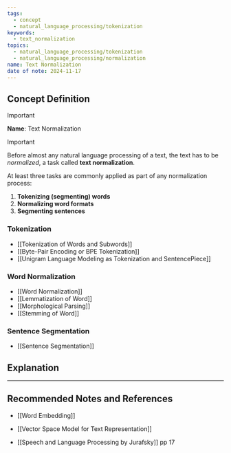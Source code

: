 ```yaml
---
tags:
  - concept
  - natural_language_processing/tokenization
keywords:
  - text_normalization
topics:
  - natural_language_processing/tokenization
  - natural_language_processing/normalization
name: Text Normalization
date of note: 2024-11-17
---
```


## Concept Definition

>[!important]
>**Name**: Text Normalization

>[!important]
>Before almost any natural language processing of a text, the text has to be *normalized*, a task called **text normalization**. 
>
>At least three tasks are commonly applied as part of any normalization process: 
>1. **Tokenizing (segmenting) words** 
>2. **Normalizing word formats** 
>3. **Segmenting sentences**

### Tokenization

- [[Tokenization of Words and Subwords]]
- [[Byte-Pair Encoding or BPE Tokenization]]
- [[Unigram Language Modeling as Tokenization and SentencePiece]]

### Word Normalization

- [[Word Normalization]]
- [[Lemmatization of Word]]
- [[Morphological Parsing]]
- [[Stemming of Word]]

### Sentence Segmentation

- [[Sentence Segmentation]]


## Explanation





-----------
##  Recommended Notes and References



- [[Word Embedding]]
- [[Vector Space Model for Text Representation]]


- [[Speech and Language Processing by Jurafsky]] pp 17